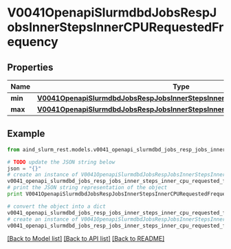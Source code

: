 # V0041OpenapiSlurmdbdJobsRespJobsInnerStepsInnerCPURequestedFrequency


## Properties

Name | Type | Description | Notes
------------ | ------------- | ------------- | -------------
**min** | [**V0041OpenapiSlurmdbdJobsRespJobsInnerStepsInnerCPURequestedFrequencyMin**](V0041OpenapiSlurmdbdJobsRespJobsInnerStepsInnerCPURequestedFrequencyMin.md) |  | [optional] 
**max** | [**V0041OpenapiSlurmdbdJobsRespJobsInnerStepsInnerCPURequestedFrequencyMax**](V0041OpenapiSlurmdbdJobsRespJobsInnerStepsInnerCPURequestedFrequencyMax.md) |  | [optional] 

## Example

```python
from aind_slurm_rest.models.v0041_openapi_slurmdbd_jobs_resp_jobs_inner_steps_inner_cpu_requested_frequency import V0041OpenapiSlurmdbdJobsRespJobsInnerStepsInnerCPURequestedFrequency

# TODO update the JSON string below
json = "{}"
# create an instance of V0041OpenapiSlurmdbdJobsRespJobsInnerStepsInnerCPURequestedFrequency from a JSON string
v0041_openapi_slurmdbd_jobs_resp_jobs_inner_steps_inner_cpu_requested_frequency_instance = V0041OpenapiSlurmdbdJobsRespJobsInnerStepsInnerCPURequestedFrequency.from_json(json)
# print the JSON string representation of the object
print V0041OpenapiSlurmdbdJobsRespJobsInnerStepsInnerCPURequestedFrequency.to_json()

# convert the object into a dict
v0041_openapi_slurmdbd_jobs_resp_jobs_inner_steps_inner_cpu_requested_frequency_dict = v0041_openapi_slurmdbd_jobs_resp_jobs_inner_steps_inner_cpu_requested_frequency_instance.to_dict()
# create an instance of V0041OpenapiSlurmdbdJobsRespJobsInnerStepsInnerCPURequestedFrequency from a dict
v0041_openapi_slurmdbd_jobs_resp_jobs_inner_steps_inner_cpu_requested_frequency_form_dict = v0041_openapi_slurmdbd_jobs_resp_jobs_inner_steps_inner_cpu_requested_frequency.from_dict(v0041_openapi_slurmdbd_jobs_resp_jobs_inner_steps_inner_cpu_requested_frequency_dict)
```
[[Back to Model list]](../README.md#documentation-for-models) [[Back to API list]](../README.md#documentation-for-api-endpoints) [[Back to README]](../README.md)


